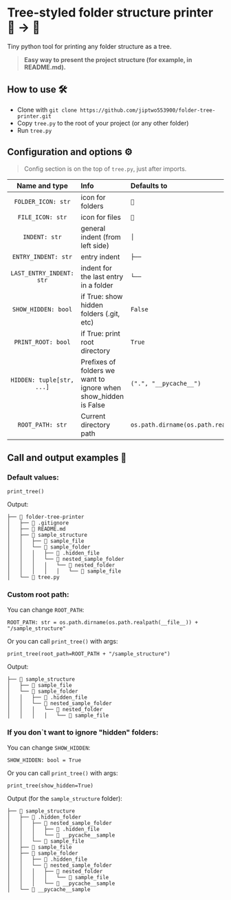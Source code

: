 # Tree-styled folder structure printer 📁 → 🌳

Tiny python tool for printing any folder structure as a tree.

> **Easy way to present the project structure (for example, in README.md).**

## How to use 🛠️

- Clone with `git clone https://github.com/jiptwo553900/folder-tree-printer.git`
- Copy `tree.py` to the root of your project (or any other folder)
- Run `tree.py`

## Configuration and options ⚙️

> Config section is on the top of `tree.py`, just after imports.

|       Name and type       | Info                                                            |                 Defaults to                 |
|:-------------------------:|:----------------------------------------------------------------|:-------------------------------------------|
|    `FOLDER_ICON: str`     | icon for folders                                                |                    `📁`                     |
|     `FILE_ICON: str`      | icon for files                                                  |                    `📄`                     |
|       `INDENT: str`       | general indent (from left side)                                 |                    `│  `                    |
|    `ENTRY_INDENT: str`    | entry indent                                                    |                    `├──`                    |
| `LAST_ENTRY_INDENT: str`  | indent for the last entry in a folder                           |                    `└──`                    |
|    `SHOW_HIDDEN: bool`    | if True: show hidden folders (.git, etc)                        |                   `False`                   |
|    `PRINT_ROOT: bool`     | if True: print root directory                                   |                   `True`                    |
| `HIDDEN: tuple[str, ...]` | Prefixes of folders we want to ignore when show_hidden is False |           `(".", "__pycache__")`            |
|     `ROOT_PATH: str`      | Current directory path                                          | `os.path.dirname(os.path.realpath(__file__))` |

## Call and output examples 📝

### Default values:

```
print_tree()
```
Output:
```
├── 📁 folder-tree-printer
│   ├── 📄 .gitignore
│   ├── 📄 README.md
│   ├── 📁 sample_structure
│   │   ├── 📄 sample_file
│   │   └── 📁 sample_folder
│   │   │   ├── 📄 .hidden_file
│   │   │   └── 📁 nested_sample_folder
│   │   │   │   └── 📁 nested_folder
│   │   │   │   │   └── 📄 sample_file
│   └── 📄 tree.py
```

### Custom root path:

You can change `ROOT_PATH`:
```
ROOT_PATH: str = os.path.dirname(os.path.realpath(__file__)) + "/sample_structure"
```
Or you can call `print_tree()` with args:  
```
print_tree(root_path=ROOT_PATH + "/sample_structure")
```
Output:
```
├── 📁 sample_structure
│   ├── 📄 sample_file
│   └── 📁 sample_folder
│   │   ├── 📄 .hidden_file
│   │   └── 📁 nested_sample_folder
│   │   │   └── 📁 nested_folder
│   │   │   │   └── 📄 sample_file
```

### If you don`t want to ignore "hidden" folders:

You can change `SHOW_HIDDEN`:
```
SHOW_HIDDEN: bool = True
```
Or you can call `print_tree()` with args:  
```
print_tree(show_hidden=True)
```
Output (for the `sample_structure` folder):
```
├── 📁 sample_structure
│   ├── 📁 .hidden_folder
│   │   ├── 📁 nested_sample_folder
│   │   │   ├── 📄 .hidden_file
│   │   │   └── 📁 __pycache__sample
│   │   └── 📄 sample_file
│   ├── 📄 sample_file
│   ├── 📁 sample_folder
│   │   ├── 📄 .hidden_file
│   │   └── 📁 nested_sample_folder
│   │   │   ├── 📁 nested_folder
│   │   │   │   └── 📄 sample_file
│   │   │   └── 📁 __pycache__sample
│   └── 📁 __pycache__sample
```